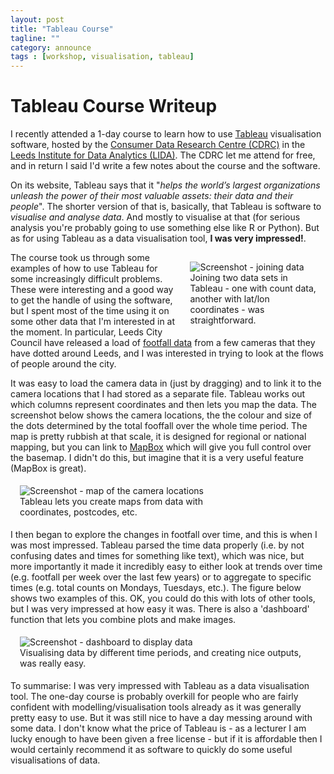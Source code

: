 ```yaml
---
layout: post
title: "Tableau Course"
tagline: ""
category: announce
tags : [workshop, visualisation, tableau]
---
```


# Tableau Course Writeup

I recently attended a 1-day course to learn how to use [Tableau](https://www.tableau.com/) visualisation software, hosted by the [Consumer Data Research Centre (CDRC)](https://www.cdrc.ac.uk/) in the [Leeds Institute for Data Analytics (LIDA)](http://lida.leeds.ac.uk/). The CDRC let me attend for free, and in return I said I'd write a few notes about the course and the software.

On its website, Tableau says that it "_helps the world’s largest organizations unleash the power of their most valuable assets: their data and their people_". The shorter version of that is, basically, that Tableau is software to _visualise and analyse data_. And mostly to visualise at that (for serious analysis you're probably going to use something else like R or Python). But as for using Tableau as a data visualisation tool, **I was very impressed!**. 

<figure style="float:right; height:auto%; width:40%;padding:5px; margin: 10px 10px 10px 10px;" >
	<img src="{{site.url}}/{{site.baseurl}}/figures/tableau/joining_data.jpg" alt="Screenshot - joining data"/>
	<figcaption>Joining two data sets in Tableau - one with count data, another with lat/lon coordinates - was straightforward.</figcaption>
</figure>

The course took us through some examples of how to use Tableau for some increasingly difficult problems. These were interesting and a good way to get the handle of using the software, but I spent most of the time using it on some other data that I'm interested in at the moment. In particular, Leeds City Council have released a load of [footfall data](https://datamillnorth.org/dataset/leeds-city-centre-footfall-data) from a few cameras that they have dotted around Leeds, and I was interested in trying to look at the flows of people around the city.

It was easy to load the camera data in (just by dragging) and to link it to the camera locations that I had stored as a separate file. Tableau works out which columns represent coordinates and then lets you map the data. The screenshot below shows the camera locations, the the colour and size of the dots determined by the total fooffall over the whole time period. The map is pretty rubbish at that scale, it is designed for regional or national mapping, but you can link to [MapBox](https://www.mapbox.com/) which will give you full control over the basemap. I didn't do this, but imagine that it is a very useful feature (MapBox is great).

<figure style="height:auto; width: 70%; padding:5px; margin: 10px 10px 10px 10px;" >
	<img src="{{site.url}}/{{site.baseurl}}/figures/tableau/map.jpg" alt="Screenshot - map of the camera locations"/>
	<figcaption>Tableau lets you create maps from data with coordinates, postcodes, etc.</figcaption>
</figure>

I then began to explore the changes in footfall over time, and this is when I was most impressed. Tableau parsed the time data properly (i.e. by not confusing dates and times for something like text), which was nice, but more importantly it made it incredibly easy to either look at trends over time (e.g. footfall per week over the last few years) or to aggregate to specific times (e.g. total counts on Mondays, Tuesdays, etc.). The figure below shows two examples of this. OK, you could do this with lots of other tools, but I was very impressed at how easy it was. There is also a 'dashboard' function that lets you combine plots and make images.

<figure style="padding:5px; margin: 10px 10px 10px 10px;" >
	<img src="{{site.url}}/{{site.baseurl}}/figures/tableau/dashboard.jpg" alt="Screenshot - dashboard to display data"/>
	<figcaption>Visualising data by different time periods, and creating nice outputs, was really easy.</figcaption>
</figure>

To summarise: I was very impressed with Tableau as a data visualisation tool. The one-day course is probably overkill for people who are fairly confident with modelling/visualisation tools already as it was generally pretty easy to use. But it was still nice to have a day messing around with some data. I don't know what the price of Tableau is - as a lecturer I am lucky enough to have been given a free license - but if it is affordable then I would certainly recommend it as software to quickly do some useful visualisations of data.


